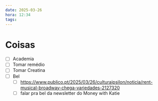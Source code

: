 ```yaml
---
date: 2025-03-26
hora: 12:34
tags:
---
```





# Coisas
- [ ] Academia
- [ ] Tomar remédio
- [ ] Tomar Creatina
- [ ] Bel 
	- [ ] https://www.publico.pt/2025/03/26/culturaipsilon/noticia/rent-musical-broadway-chega-variedades-2127320
	- [ ] falar pra bel da newsletter do Money with Katie 